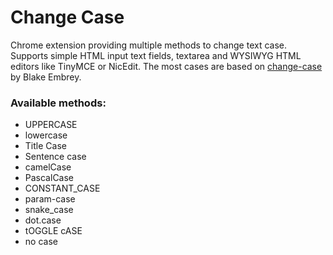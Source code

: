 # Change Case

Chrome extension providing multiple methods to change text case. Supports simple HTML input text fields, textarea and WYSIWYG HTML editors like TinyMCE or NicEdit. The most cases are based on [change-case](https://github.com/blakeembrey/change-case) by Blake Embrey.

### Available methods:
- UPPERCASE
- lowercase
- Title Case
- Sentence case
- camelCase
- PascalCase
- CONSTANT_CASE
- param-case
- snake_case
- dot.case
- tOGGLE cASE
- no case
